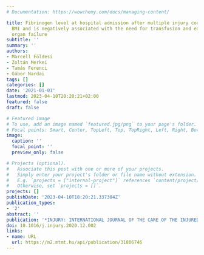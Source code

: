 ```yaml
---
# Documentation: https://wowchemy.com/docs/managing-content/

title: Fibrinogen level at hospital admission after multiple injury correlates with
  BMI and is negatively associated with the need for transfusion and early multiple
  organ failure
subtitle: ''
summary: ''
authors:
- Marcell Földesi
- Zoltán Merkei
- Tamás Ferenci
- Gábor Nardai
tags: []
categories: []
date: '2021-01-01'
lastmod: 2023-04-10T20:20:21+02:00
featured: false
draft: false

# Featured image
# To use, add an image named `featured.jpg/png` to your page's folder.
# Focal points: Smart, Center, TopLeft, Top, TopRight, Left, Right, BottomLeft, Bottom, BottomRight.
image:
  caption: ''
  focal_point: ''
  preview_only: false

# Projects (optional).
#   Associate this post with one or more of your projects.
#   Simply enter your project's folder or file name without extension.
#   E.g. `projects = ["internal-project"]` references `content/project/deep-learning/index.md`.
#   Otherwise, set `projects = []`.
projects: []
publishDate: '2023-04-10T18:20:21.337304Z'
publication_types:
- '2'
abstract: ''
publication: '*INJURY: INTERNATIONAL JOURNAL OF THE CARE OF THE INJURED*'
doi: 10.1016/j.injury.2020.12.002
links:
- name: URL
  url: https://m2.mtmt.hu/api/publication/31806746
---
```


